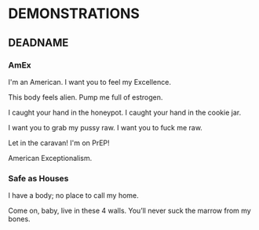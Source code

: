 # DEMONSTRATIONS
## DEADNAME

### AmEx
I'm an American.
I want you to feel my Excellence.

This body feels alien.
Pump me full of estrogen.

I caught your hand in the honeypot.
I caught your hand in the cookie jar.

I want you to grab my pussy raw.
I want you to fuck me raw.

Let in the caravan!
I'm on PrEP!

American Exceptionalism.

### Safe as Houses
I have a body;
no place to call my home.

Come on, baby, live in these 4 walls.
You’ll never suck the marrow from my bones.
